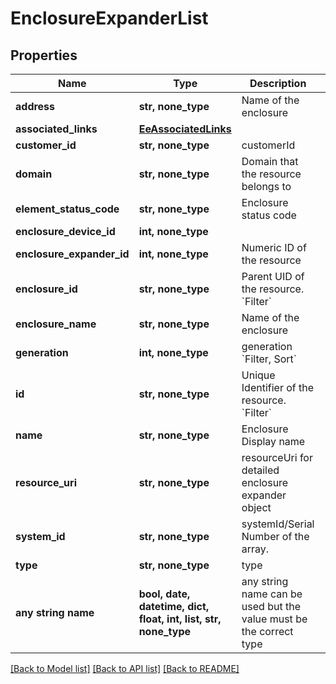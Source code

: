 # EnclosureExpanderList


## Properties
Name | Type | Description | Notes
------------ | ------------- | ------------- | -------------
**address** | **str, none_type** | Name of the enclosure | [optional] 
**associated_links** | [**EeAssociatedLinks**](EeAssociatedLinks.md) |  | [optional] 
**customer_id** | **str, none_type** | customerId | [optional] 
**domain** | **str, none_type** | Domain that the resource belongs to | [optional] 
**element_status_code** | **str, none_type** | Enclosure status code | [optional] 
**enclosure_device_id** | **int, none_type** |  | [optional] 
**enclosure_expander_id** | **int, none_type** | Numeric ID of the resource | [optional] 
**enclosure_id** | **str, none_type** | Parent UID of the resource. &#x60;Filter&#x60; | [optional] 
**enclosure_name** | **str, none_type** | Name of the enclosure | [optional] 
**generation** | **int, none_type** | generation &#x60;Filter, Sort&#x60; | [optional] 
**id** | **str, none_type** | Unique Identifier of the resource. &#x60;Filter&#x60; | [optional] 
**name** | **str, none_type** | Enclosure Display name | [optional] 
**resource_uri** | **str, none_type** | resourceUri for detailed enclosure expander object | [optional] 
**system_id** | **str, none_type** | systemId/Serial Number  of the array. | [optional] 
**type** | **str, none_type** | type | [optional] 
**any string name** | **bool, date, datetime, dict, float, int, list, str, none_type** | any string name can be used but the value must be the correct type | [optional]

[[Back to Model list]](../README.md#documentation-for-models) [[Back to API list]](../README.md#documentation-for-api-endpoints) [[Back to README]](../README.md)


